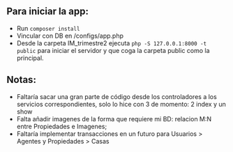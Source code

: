 ## Para iniciar la app:
* Run `composer install`
* Vincular con DB en /configs/app.php
* Desde la carpeta IM_trimestre2 ejecuta `php -S 127.0.0.1:8000 -t public` para iniciar el servidor y que coga la carpeta public como la principal.

## Notas:
* Faltaría sacar una gran parte de código desde los controladores a los servicios correspondientes, solo lo hice con 3 de momento: 2 index y un show
* Falta añadir imagenes de la forma que requiere mi BD: relacion M:N entre Propiedades e Imagenes;
* Faltaría implementar transacciones en un futuro para Usuarios > Agentes y Propiedades > Casas